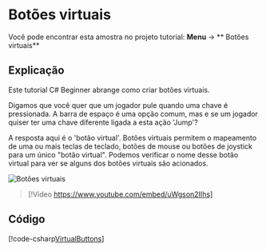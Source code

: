 # Botões virtuais
Você pode encontrar esta amostra no projeto tutorial: **Menu** → ** Botões virtuais**

## Explicação
Este tutorial C# Beginner abrange como criar botões virtuais.

Digamos que você quer que um jogador pule quando uma chave é pressionada. A barra de espaço é uma opção comum, mas e se um jogador quiser ter uma chave diferente ligada a esta ação 'Jump'?

A resposta aqui é o 'botão virtual'. Botões virtuais permitem o mapeamento de uma ou mais teclas de teclado, botões de mouse ou botões de joystick para um único "botão virtual". Podemos verificar o nome desse botão virtual para ver se alguns dos botões virtuais são acionados.

![ Botões virtuais](media/virtual-buttons.webp)


> [!Vídeo https://www.youtube.com/embed/uWgson2IIhs]

## Código
[!code-csharp[VirtualButtons](../../../../stride/samples/Tutorials/CSharpBeginner/CSharpBeginner/CSharpBeginner.Game/Code/VirtualButtonsDemo.cs)]
